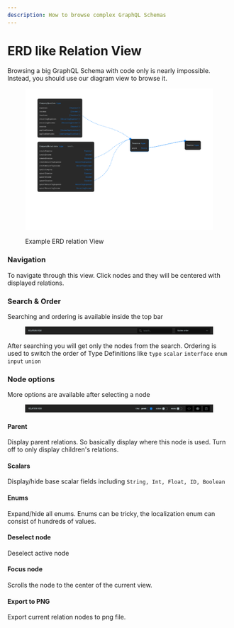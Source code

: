 ```yaml
---
description: How to browse complex GraphQL Schemas
---
```


# ERD like Relation View

Browsing a big GraphQL Schema with code only is nearly impossible. Instead, you should use our diagram view to browse it.

<figure><img src="../../.gitbook/assets/relation_view(18).png" alt=""><figcaption><p>Example ERD relation View</p></figcaption></figure>

### Navigation

To navigate through this view. Click nodes and they will be centered with displayed relations.

### Search & Order

Searching and ordering is available inside the top bar

<figure><img src="../../.gitbook/assets/image (2) (2).png" alt=""><figcaption></figcaption></figure>

After searching you will get only the nodes from the search. Ordering is used to switch the order of Type Definitions like `type` `scalar` `interface` `enum` `input` `union`

### Node options

More options are available after selecting a node

<figure><img src="../../.gitbook/assets/image (2).png" alt=""><figcaption></figcaption></figure>

#### Parent

Display parent relations. So basically display where this node is used. Turn off to only display children's relations.

#### Scalars

Display/hide base scalar fields including `String, Int, Float, ID, Boolean`

#### Enums

Expand/hide all enums. Enums can be tricky, the localization enum can consist of hundreds of values.

#### Deselect node

Deselect active node

#### Focus node&#x20;

Scrolls the node to the center of the current view.

#### Export to PNG

Export current relation nodes to png file.

